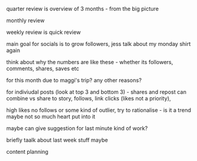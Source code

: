 
quarter review is overview of 3 months - from the big picture

monthly review 

weekly review is quick review

main goal for socials is to grow followers, jess talk about my monday shirt again

think about why the numbers are like these - whether its followers, comments, shares, saves etc

for this month due to maggi's trip? any other reasons?

for indiviudal posts (look at top 3 and bottom 3) - shares and repost can combine vs share to story, follows, link clicks (likes not a priority), 

high likes no follows or some kind of outlier, try to rationalise - is it a trend maybe not so much heart put into it 

maybe can give suggestion for last minute kind of work?

briefly taalk about last week stuff maybe

content planning
